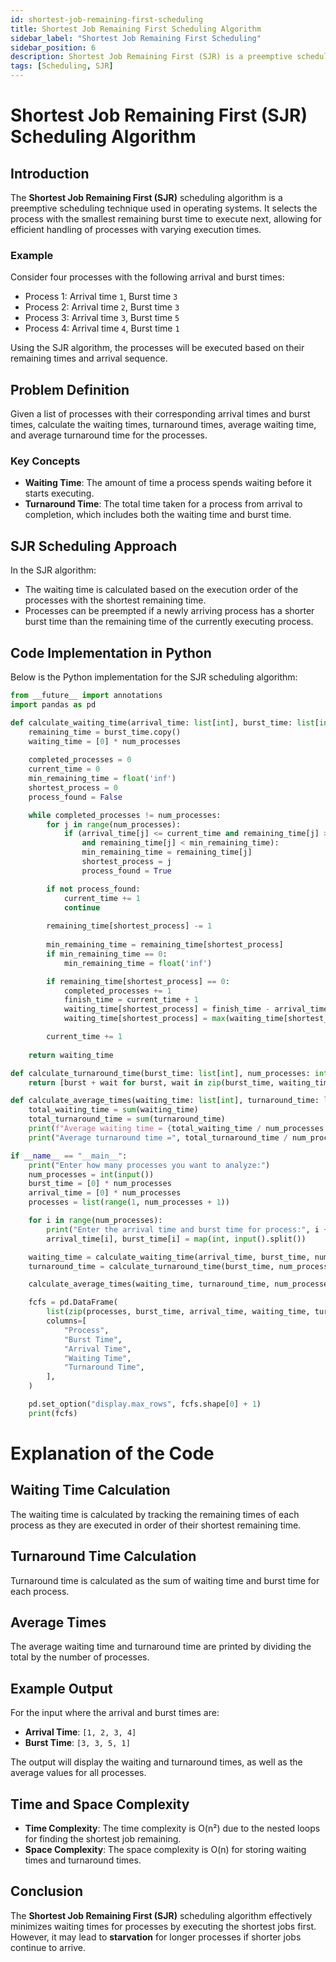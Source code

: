 ```yaml
---
id: shortest-job-remaining-first-scheduling
title: Shortest Job Remaining First Scheduling Algorithm
sidebar_label: "Shortest Job Remaining First Scheduling"
sidebar_position: 6
description: Shortest Job Remaining First (SJR) is a preemptive scheduling algorithm that selects the process with the smallest remaining time to execute next.
tags: [Scheduling, SJR]
---
```


# Shortest Job Remaining First (SJR) Scheduling Algorithm

## Introduction

The **Shortest Job Remaining First (SJR)** scheduling algorithm is a preemptive scheduling technique used in operating systems. It selects the process with the smallest remaining burst time to execute next, allowing for efficient handling of processes with varying execution times.

### Example

Consider four processes with the following arrival and burst times:
- Process 1: Arrival time `1`, Burst time `3`
- Process 2: Arrival time `2`, Burst time `3`
- Process 3: Arrival time `3`, Burst time `5`
- Process 4: Arrival time `4`, Burst time `1`

Using the SJR algorithm, the processes will be executed based on their remaining times and arrival sequence.

## Problem Definition

Given a list of processes with their corresponding arrival times and burst times, calculate the waiting times, turnaround times, average waiting time, and average turnaround time for the processes.

### Key Concepts

- **Waiting Time**: The amount of time a process spends waiting before it starts executing.
- **Turnaround Time**: The total time taken for a process from arrival to completion, which includes both the waiting time and burst time.

## SJR Scheduling Approach

In the SJR algorithm:
- The waiting time is calculated based on the execution order of the processes with the shortest remaining time.
- Processes can be preempted if a newly arriving process has a shorter burst time than the remaining time of the currently executing process.

## Code Implementation in Python

Below is the Python implementation for the SJR scheduling algorithm:

```python
from __future__ import annotations
import pandas as pd

def calculate_waiting_time(arrival_time: list[int], burst_time: list[int], num_processes: int) -> list[int]:
    remaining_time = burst_time.copy()
    waiting_time = [0] * num_processes
    
    completed_processes = 0
    current_time = 0
    min_remaining_time = float('inf')
    shortest_process = 0
    process_found = False

    while completed_processes != num_processes:
        for j in range(num_processes):
            if (arrival_time[j] <= current_time and remaining_time[j] > 0 
                and remaining_time[j] < min_remaining_time):
                min_remaining_time = remaining_time[j]
                shortest_process = j
                process_found = True

        if not process_found:
            current_time += 1
            continue
        
        remaining_time[shortest_process] -= 1
        
        min_remaining_time = remaining_time[shortest_process]
        if min_remaining_time == 0:
            min_remaining_time = float('inf')

        if remaining_time[shortest_process] == 0:
            completed_processes += 1
            finish_time = current_time + 1
            waiting_time[shortest_process] = finish_time - arrival_time[shortest_process] - burst_time[shortest_process]
            waiting_time[shortest_process] = max(waiting_time[shortest_process], 0)

        current_time += 1
    
    return waiting_time

def calculate_turnaround_time(burst_time: list[int], num_processes: int, waiting_time: list[int]) -> list[int]:
    return [burst + wait for burst, wait in zip(burst_time, waiting_time)]

def calculate_average_times(waiting_time: list[int], turnaround_time: list[int], num_processes: int) -> None:
    total_waiting_time = sum(waiting_time)
    total_turnaround_time = sum(turnaround_time)
    print(f"Average waiting time = {total_waiting_time / num_processes:.5f}")
    print("Average turnaround time =", total_turnaround_time / num_processes)

if __name__ == "__main__":
    print("Enter how many processes you want to analyze:")
    num_processes = int(input())
    burst_time = [0] * num_processes
    arrival_time = [0] * num_processes
    processes = list(range(1, num_processes + 1))

    for i in range(num_processes):
        print("Enter the arrival time and burst time for process:", i + 1)
        arrival_time[i], burst_time[i] = map(int, input().split())

    waiting_time = calculate_waiting_time(arrival_time, burst_time, num_processes)
    turnaround_time = calculate_turnaround_time(burst_time, num_processes, waiting_time)

    calculate_average_times(waiting_time, turnaround_time, num_processes)

    fcfs = pd.DataFrame(
        list(zip(processes, burst_time, arrival_time, waiting_time, turnaround_time)),
        columns=[
            "Process",
            "Burst Time",
            "Arrival Time",
            "Waiting Time",
            "Turnaround Time",
        ],
    )

    pd.set_option("display.max_rows", fcfs.shape[0] + 1)
    print(fcfs)
```

# Explanation of the Code

## Waiting Time Calculation

The waiting time is calculated by tracking the remaining times of each process as they are executed in order of their shortest remaining time.

## Turnaround Time Calculation

Turnaround time is calculated as the sum of waiting time and burst time for each process.

## Average Times

The average waiting time and turnaround time are printed by dividing the total by the number of processes.

## Example Output

For the input where the arrival and burst times are:

- **Arrival Time**: `[1, 2, 3, 4]`
- **Burst Time**: `[3, 3, 5, 1]`

The output will display the waiting and turnaround times, as well as the average values for all processes.

## Time and Space Complexity

- **Time Complexity**: The time complexity is O(n²) due to the nested loops for finding the shortest job remaining.
- **Space Complexity**: The space complexity is O(n) for storing waiting times and turnaround times.

## Conclusion

The **Shortest Job Remaining First (SJR)** scheduling algorithm effectively minimizes waiting times for processes by executing the shortest jobs first. However, it may lead to **starvation** for longer processes if shorter jobs continue to arrive.